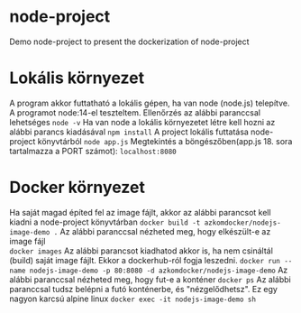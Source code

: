 # node-project
Demo node-project to present the dockerization of node-project
# Lokális környezet
A program akkor futtatható a lokális gépen, ha van node (node.js) telepítve. A programot node:14-el teszteltem. Ellenőrzés az alábbi paranccsal lehetséges
    `node -v`
Ha van node a lokális környezetet létre kell hozni az alábbi parancs kiadásával
    `npm install`
A project lokális futtatása node-project könyvtárból
    `node app.js`
Megtekintés a böngészőben(app.js 18. sora tartalmazza a PORT számot):
    `localhost:8080` 
# Docker környezet
Ha saját magad építed fel az image fájlt, akkor az alábbi parancsot kell kiadni a node-project könyvtárban 
    `docker build -t azkomdocker/nodejs-image-demo .`
Az alábbi paranccsal nézheted meg, hogy elkészült-e az image fájl    
    `docker images`
Az alábbi parancsot kiadhatod akkor is, ha nem csináltál (build) saját image fájlt. Ekkor a dockerhub-ról fogja leszedni.
    `docker run --name nodejs-image-demo -p 80:8080 -d azkomdocker/nodejs-image-demo`
Az alábbi paranccsal nézheted meg, hogy fut-e a konténer
    `docker ps`
Az alábbi paranccsal tudsz belépni a futó konténerbe, és "nézgelődhetsz". Ez egy nagyon karcsú alpine linux
    `docker exec -it nodejs-image-demo sh`
